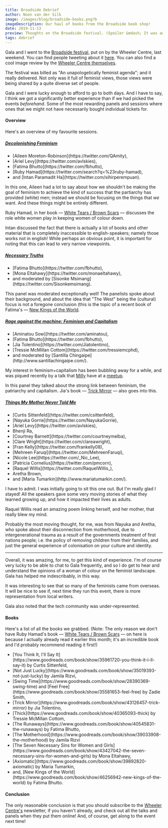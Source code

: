 ```yaml
---
title: Broadside Debrief
author: Noon van der Silk
image: /images/blog/broadside-books.png?b
imageDescription: Our haul of books from the Broadside book shop!
date: 2019-11-13
preview: Thoughts on the Broadside festival. (Spoiler &mdash; It was awesome!)
tags: debrief
---
```


Gala and I went to the [Broadside
festival](https://broadside.wheelercentre.com/), put on by the Wheeler Centre,
last weekend. You can find people tweeting about it
[here](https://twitter.com/hashtag/broadside2019). You can also find a cool
image review by the [Wheeler Centre
themselves](https://www.wheelercentre.com/news/broadside-2019-graphic-recording-gallery).

The festival was billed as "An unapologetically feminist agenda"; and it
really delivered. Not only was it full of feminist views, those views were
being shared by a quite diverse set of people.

<!--more-->

Gala and I were lucky enough to afford to go to both days. And I have to say,
I think we got a significantly better experience than if we had picked the
events <i>beforehand</i>. Some of the most rewarding panels and sessions where
ones that we might not have necessarily bought individual tickets for.


#### Overview

Here's an overview of my favourite sessions.

##### [Decolonishing Feminism](https://broadside.wheelercentre.com/a-world-of-difference-decolonising-feminism)

<ul class="normal">
<li>[Aileen Moreton-Robinson](https://twitter.com/QAmity),</li>
<li>[Ariel Levy](https://twitter.com/avlskies),</li>
<li>[Fatima Bhutto](https://twitter.com/fbhutto),</li>
<li>[Ruby Hamad](https://twitter.com/search?q=%23ruby-hamad),</li>
<li>and [Intan Paramadit Ha](https://twitter.com/sihirperempuan).</li>
</ul>

In this one, Aileen had a lot to say about how we shouldn't be making the goal
of feminism to achieve the kind of success that the partiarchy has provided
(white) men; instead we should be focusing on the things that <i>we</i> want.
And these things might be entirely different.

Ruby Hamad, in her book &mdash; [White Tears / Brown
Scars](https://www.goodreads.com/book/show/46742999-white-tears-brown-scars)
&mdash; discusses the role white women play in keeping women of colour down.

Intan discussed the fact that there is actually a lot of books and other
material that is completely inaccessible to english-speakers; namely those
works not in english! While perhaps an obvious point, it is important for
noting that this can lead to very narrow viewpoints.


##### [Necessary Truths](https://broadside.wheelercentre.com/necessary-truths-fatima-bhutto-and-mona-eltahawy)

<ul class="normal">
<li>[Fatima Bhutto](https://twitter.com/fbhutto),</li>
<li>[Mona Eltahawy](https://twitter.com/monaeltahawy),</li>
<li> and moderated by [Sisonke
Msimang](https://twitter.com/Sisonkemsimang).</li>
</ul>

This panel was moderated exceptionally well! The panelists spoke about their
background, and about the idea that "The West" being the (cultural) focus is not
a foregone conclusion (this is the topic of a recent book of Fatima's &mdash;
[New Kings of the World](https://www.goodreads.com/book/show/46256942-new-kings-of-the-world).


##### [Rage against the machine: Feminism and Capitalism](https://broadside.wheelercentre.com/rage-against-the-machine-feminism-and-capitalism) 

<ul class="normal">
<li>[Aminatou Sow](https://twitter.com/aminatou),</li>
<li>[Fatima Bhutto](https://twitter.com/fbhutto),</li>
<li>[Jia Tolentino](https://twitter.com/Jiatolentino),</li>
<li>[Tressie McMillan Cottom](https://twitter.com/tressiemcphd),</li>
<li>and moderated by [Santilla
Chingaipe](http://www.santillachingaipe.com/).</li>
</ul>

My interest in feminism+capitalism has been bubbling away for a while, and was
piqued recently by a talk that [Milly](https://twitter.com/meelijane) have at
a [meetup](https://www.meetup.com/Prototypes-and-Popcorn/events/264421660/).

In this panel they talked about the strong link between feminism, the
patriarchy and capitalism. Jia's book &mdash; [Trick
Mirror](https://www.goodreads.com/book/show/43126457-trick-mirror) &mdash; also goes into this.


##### [Things My Mother Never Told Me](https://broadside.wheelercentre.com/things-my-mother-never-told-me)

<ul class="normal">
<li>[Curtis Sittenfeld](https://twitter.com/csittenfeld),</li>
<li>[Nayuka Gorrie](https://twitter.com/NayukaGorrie),</li>
<li>[Ariel Levy](https://twitter.com/avlskies),</li>
<li>Bhenji Ra,</li>
<li>[Courtney Barnett](https://twitter.com/courtneymelba),</li>
<li>[Clare Wright](https://twitter.com/clareawright),</li>
<li>[Fran Kelly](https://twitter.com/frankelly08),</li>
<li>[Mehreen Faruqi](https://twitter.com/MehreenFaruqi),</li>
<li>[Nicole Lee](https://twitter.com/_Nic_Lee),</li>
<li>[Patricia Cornelius](https://twitter.com/pmcorn),</li>
<li>[Raquel Willis](https://twitter.com/RaquelWillis_),</li>
<li>Aretha Brown,</li>
<li>and [Maria Tumarkin](http://www.mariatumarkin.com/).</li>
</ul>

I have to admit. I was initially going to sit this one out. But I'm really
glad I stayed! All the speakers gave some very moving stories of what they
learned growing up, and how it impacted their lives as adults.

Raquel Willis read an amazing poem linking herself, and her mother, that
really blew my mind.

Probably the most moving thought, for me, was from Nayuka and Aretha, who
spoke about their disconnection from motherhood, due to intergenerational
trauma as a result of the governments treatment of first nations people; i.e.
the policy of removing children from their families, and just the general
experience of colonisation on your culture and identity.

<hr />

Overall, it was amazing, for me, to get this kind of experience. I'm of course
very lucky to be able to chat to Gala frequently, and so I do get to hear and
understand the opinions of a woman of colour on the feminist landscape. Gala
has helped me indescribably, in this way.

It was interesting to see that so many of the feminists came from overseas. It
will be nice to see if, next time they run this event, there is more
representation from local writers.

Gala also noted that the tech community was under-represented.

#### Books

Here's a list of all the books we grabbed. (Note: The only reason we don't
have Ruby Hamad's book &mdash; [White Tears / Brown
Scars](https://www.goodreads.com/book/show/46742999-white-tears-brown-scars)
&mdash; on here is because I actually already read it earlier this month;
it's an incredible book and I'd probably recommend reading it first!)

<ul class="normal">
<li>[You Think It, I'll Say It](https://www.goodreads.com/book/show/35961720-you-think-it-i-ll-say-it) by Curtis Sittenfeld,</li>
<li>[Not Just Lucky](https://www.goodreads.com/book/show/35019393-not-just-lucky) by Jamila Rizvi,</li>
<li>[Swing Time](https://www.goodreads.com/book/show/28390369-swing-time) and [Feel Free](https://www.goodreads.com/book/show/35581653-feel-free) by Zadie Smith,</li>
<li>[Trick Mirror](https://www.goodreads.com/book/show/43126457-trick-mirror) by Jia Tolentino,</li>
<li>[Thick](https://www.goodreads.com/book/show/40365093-thick) by Tressie McMillan Cottom,</li>
<li>[The Runaways](https://www.goodreads.com/book/show/40545831-the-runaways)
by Fatima Bhutto,</li>
<li>[The
Motherhood](https://www.goodreads.com/book/show/39033908-the-motherhood) by
Jamila Rizvi</li>
<li>[The Seven Necessary Sins for Women and
Girls](https://www.goodreads.com/book/show/43427042-the-seven-necessary-sins-for-women-and-girls)
by Mona Eltahawy,</li>
<li>[Axiomatic](https://www.goodreads.com/book/show/39892820-axiomatic) by
Maria Tumarkin,</li>
<li>and, [New Kings of the World](https://www.goodreads.com/book/show/46256942-new-kings-of-the-world) by Fatima Bhutto.</li>
</ul>


#### Conclusion

The only reasonable conclusion is that you should subscribe to the 
[Wheeler Centre's](https://www.wheelercentre.com/) newsletter, if you haven't already, and check out all the
talks and panels when they put them online! And, of course, get along to the
event next time!
